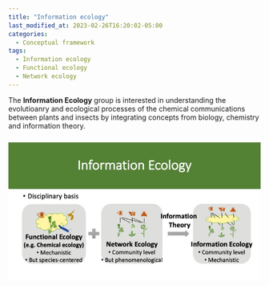 ```yaml
---
title: "Information ecology"
last_modified_at: 2023-02-26T16:20:02-05:00
categories:
  - Conceptual framework
tags:
  - Information ecology
  - Functional ecology
  - Network ecology
---
```


The **Information Ecology** group is interested in understanding the evolutioanry and ecological processes of the chemical communications between plants and insects by integrating concepts from biology, chemistry and information theory.

![Research](assets/../../assets/images/InfoEcol.jpg)